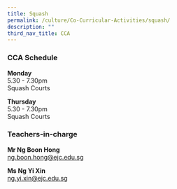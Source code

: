```yaml
---
title: Squash
permalink: /culture/Co-Curricular-Activities/squash/
description: ""
third_nav_title: CCA
---
```

### CCA Schedule

**Monday**  
5.30 - 7.30pm  
Squash Courts

**Thursday**  
5.30 - 7.30pm  
Squash Courts

### Teachers-in-charge

**Mr Ng Boon Hong**  
[ng.boon.hong@ejc.edu.sg](mailto:ng.boon.hong@ejc.edu.sg)

**Ms Ng Yi Xin**  
[ng.yi.xin@ejc.edu.sg](mailto:ng.yi.xin@ejc.edu.sg)